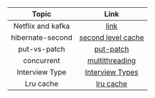Topic | Link
| :---:   | :-: 
Netflix and kafka | [link](https://www.confluent.io/blog/how-kafka-is-used-by-netflix/)  
hibernate-second | [second level cache](https://www.baeldung.com/hibernate-second-level-cache)
put-vs-patch | [put-patch](https://rapidapi.com/blog/put-vs-patch/)
concurrent | [multithreading](https://www.journaldev.com/1162/java-multithreading-concurrency-interview-questions-answers#thread-lifecycle)
Interview Type | [Interview Types](https://qr.ae/pN5HQn) 
Lru cache | [lru cache](https://medium.com/@krishankantsinghal/my-first-blog-on-medium-583159139237)
